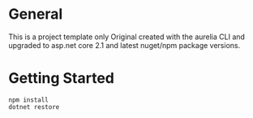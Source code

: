 ﻿# General
This is a project template only
Original created with the aurelia CLI and upgraded to asp.net core 2.1 and latest nuget/npm package versions.

# Getting Started
```
npm install
dotnet restore
```
